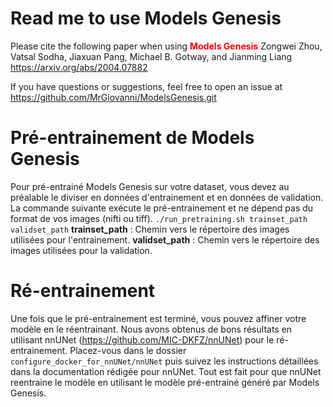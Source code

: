 # Read me to use Models Genesis

Please cite the following paper when using <font color='red'>**Models Genesis**</font>
Zongwei Zhou, Vatsal Sodha, Jiaxuan Pang, Michael B. Gotway, and Jianming Liang
https://arxiv.org/abs/2004.07882

If you have questions or suggestions, feel free to open an issue at 
https://github.com/MrGiovanni/ModelsGenesis.git

# Pré-entrainement de Models Genesis
Pour pré-entrainé Models Genesis sur votre dataset, vous devez au préalable le diviser en données d'entrainement et en données de validation.
La commande suivante exécute le pré-entrainement et ne dépend pas du format de vos images (nifti ou tiff).
``./run_pretraining.sh trainset_path validset_path``
**trainset_path** : Chemin vers le répertoire des images utilisées pour l'entrainement.
**validset_path** : Chemin vers le répertoire des images utilisées pour la validation.

# Ré-entrainement
Une fois que le pré-entrainement est terminé, vous pouvez affiner votre modèle en le réentrainant. Nous avons obtenus de bons résultats en utilisant nnUNet (https://github.com/MIC-DKFZ/nnUNet) pour le ré-entrainement.
Placez-vous dans le dossier ``configure_docker_for_nnUNet/nnUNet`` puis suivez les instructions détaillées dans la documentation rédigée pour nnUNet.
Tout est fait pour que nnUNet reentraine le modèle en utilisant le modèle pré-entrainé généré par Models Genesis.
